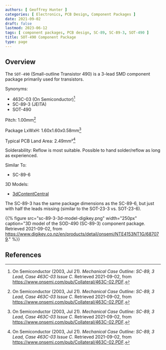```yaml
---
authors: [ Geoffrey Hunter ]
categories: [ Electronics, PCB Design, Component Packages ]
date: 2021-09-02
draft: false
lastmod: 2023-06-12
tags: [ component packages, PCB design, SC-89, SC-89-3, SOT-490 ]
title: SOT-490 Component Package
type: page
---
```


## Overview

The `SOT-490` (Small-outline Transistor 490) is a 3-lead SMD component package primarily used for transistors.

Synonyms:

* 463C-03 (On Semiconductor)[^bib-on-semi-sc-89-3]
* SC-89-3 (JEITA)
* SOT-490

Pitch: 1.00mm[^bib-on-semi-sc-89-3]

Package LxWxH: 1.60x1.60x0.58mm[^bib-on-semi-sc-89-3]

Typical PCB Land Area: 2.49mm²[^bib-on-semi-sc-89-3]

Solderability: Reflow is most suitable. Possible to hand solder/reflow as long as experienced.

Similar To:

* SC-89-6

3D Models:

* [3dContentCentral](https://www.3dcontentcentral.com/download-model.aspx?catalogid=171&id=363411)

The SC-89-3 has the same package dimensions as the SC-89-6, but just with half the leads missing (similar to the SOT-23-3 vs. SOT-23-6).

{{% figure src="sc-89-3-3d-model-digikey.png" width="250px" caption="3D model of the SOD-490 (SC-89-3) component package. Retrieved 2021-09-02, from https://www.digikey.co.nz/en/products/detail/onsemi/NTE4153NT1G/687079." %}}

## References

[^bib-on-semi-sc-89-3]:  On Semiconductor (2003, Jul 21). _Mechanical Case Outline: SC-89, 3 Lead, Case 463C-03 Issue C_. Retrieved 2021-09-02, from https://www.onsemi.com/pub/Collateral/463C-02.PDF.
